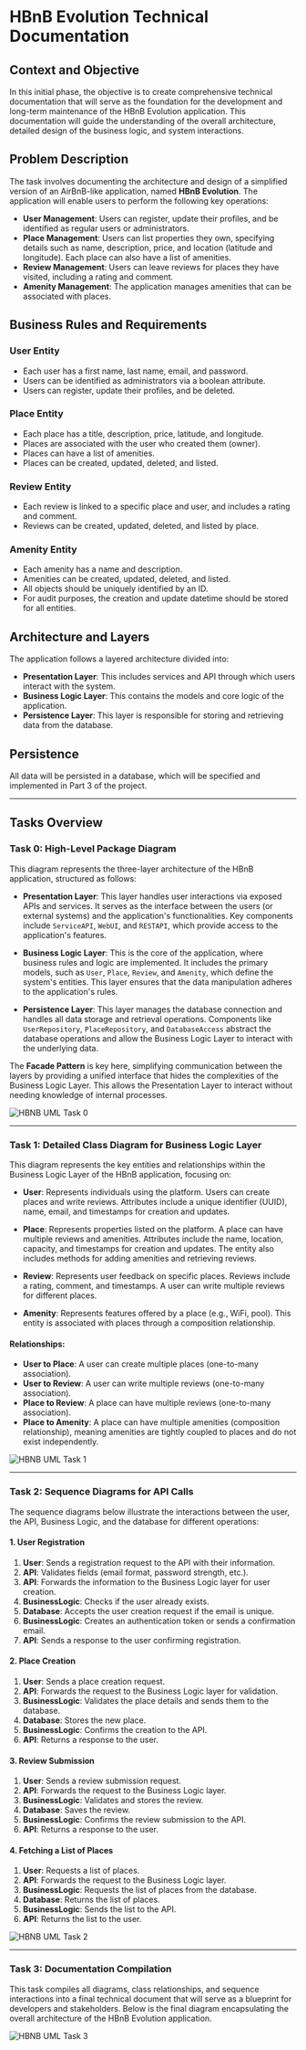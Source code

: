 # HBnB Evolution Technical Documentation

## Context and Objective

In this initial phase, the objective is to create comprehensive technical documentation that will serve as the foundation for the development and long-term maintenance of the HBnB Evolution application. This documentation will guide the understanding of the overall architecture, detailed design of the business logic, and system interactions.

## Problem Description

The task involves documenting the architecture and design of a simplified version of an AirBnB-like application, named **HBnB Evolution**. The application will enable users to perform the following key operations:

- **User Management**: Users can register, update their profiles, and be identified as regular users or administrators.
- **Place Management**: Users can list properties they own, specifying details such as name, description, price, and location (latitude and longitude). Each place can also have a list of amenities.
- **Review Management**: Users can leave reviews for places they have visited, including a rating and comment.
- **Amenity Management**: The application manages amenities that can be associated with places.

## Business Rules and Requirements

### User Entity
- Each user has a first name, last name, email, and password.
- Users can be identified as administrators via a boolean attribute.
- Users can register, update their profiles, and be deleted.

### Place Entity
- Each place has a title, description, price, latitude, and longitude.
- Places are associated with the user who created them (owner).
- Places can have a list of amenities.
- Places can be created, updated, deleted, and listed.

### Review Entity
- Each review is linked to a specific place and user, and includes a rating and comment.
- Reviews can be created, updated, deleted, and listed by place.

### Amenity Entity
- Each amenity has a name and description.
- Amenities can be created, updated, deleted, and listed.
- All objects should be uniquely identified by an ID.
- For audit purposes, the creation and update datetime should be stored for all entities.

## Architecture and Layers

The application follows a layered architecture divided into:
- **Presentation Layer**: This includes services and API through which users interact with the system.
- **Business Logic Layer**: This contains the models and core logic of the application.
- **Persistence Layer**: This layer is responsible for storing and retrieving data from the database.

## Persistence

All data will be persisted in a database, which will be specified and implemented in Part 3 of the project.

---

## Tasks Overview

### Task 0: High-Level Package Diagram

This diagram represents the three-layer architecture of the HBnB application, structured as follows:

- **Presentation Layer**: This layer handles user interactions via exposed APIs and services. It serves as the interface between the users (or external systems) and the application's functionalities. Key components include `ServiceAPI`, `WebUI`, and `RESTAPI`, which provide access to the application's features.

- **Business Logic Layer**: This is the core of the application, where business rules and logic are implemented. It includes the primary models, such as `User`, `Place`, `Review`, and `Amenity`, which define the system's entities. This layer ensures that the data manipulation adheres to the application's rules.

- **Persistence Layer**: This layer manages the database connection and handles all data storage and retrieval operations. Components like `UserRepository`, `PlaceRepository`, and `DatabaseAccess` abstract the database operations and allow the Business Logic Layer to interact with the underlying data.

The **Facade Pattern** is key here, simplifying communication between the layers by providing a unified interface that hides the complexities of the Business Logic Layer. This allows the Presentation Layer to interact without needing knowledge of internal processes.

![HBNB UML Task 0](UML/Task0.jpg)

---

### Task 1: Detailed Class Diagram for Business Logic Layer

This diagram represents the key entities and relationships within the Business Logic Layer of the HBnB application, focusing on:

- **User**: Represents individuals using the platform. Users can create places and write reviews. Attributes include a unique identifier (UUID), name, email, and timestamps for creation and updates.

- **Place**: Represents properties listed on the platform. A place can have multiple reviews and amenities. Attributes include the name, location, capacity, and timestamps for creation and updates. The entity also includes methods for adding amenities and retrieving reviews.

- **Review**: Represents user feedback on specific places. Reviews include a rating, comment, and timestamps. A user can write multiple reviews for different places.

- **Amenity**: Represents features offered by a place (e.g., WiFi, pool). This entity is associated with places through a composition relationship.

#### Relationships:
- **User to Place**: A user can create multiple places (one-to-many association).
- **User to Review**: A user can write multiple reviews (one-to-many association).
- **Place to Review**: A place can have multiple reviews (one-to-many association).
- **Place to Amenity**: A place can have multiple amenities (composition relationship), meaning amenities are tightly coupled to places and do not exist independently.

![HBNB UML Task 1](UML/Task1.png)

---

### Task 2: Sequence Diagrams for API Calls

The sequence diagrams below illustrate the interactions between the user, the API, Business Logic, and the database for different operations:

#### 1. User Registration
1. **User**: Sends a registration request to the API with their information.
2. **API**: Validates fields (email format, password strength, etc.).
3. **API**: Forwards the information to the Business Logic layer for user creation.
4. **BusinessLogic**: Checks if the user already exists.
5. **Database**: Accepts the user creation request if the email is unique.
6. **BusinessLogic**: Creates an authentication token or sends a confirmation email.
7. **API**: Sends a response to the user confirming registration.

#### 2. Place Creation
1. **User**: Sends a place creation request.
2. **API**: Forwards the request to the Business Logic layer for validation.
3. **BusinessLogic**: Validates the place details and sends them to the database.
4. **Database**: Stores the new place.
5. **BusinessLogic**: Confirms the creation to the API.
6. **API**: Returns a response to the user.

#### 3. Review Submission
1. **User**: Sends a review submission request.
2. **API**: Forwards the request to the Business Logic layer.
3. **BusinessLogic**: Validates and stores the review.
4. **Database**: Saves the review.
5. **BusinessLogic**: Confirms the review submission to the API.
6. **API**: Returns a response to the user.

#### 4. Fetching a List of Places
1. **User**: Requests a list of places.
2. **API**: Forwards the request to the Business Logic layer.
3. **BusinessLogic**: Requests the list of places from the database.
4. **Database**: Returns the list of places.
5. **BusinessLogic**: Sends the list to the API.
6. **API**: Returns the list to the user.

![HBNB UML Task 2 ](UML/Task2.png)

---

### Task 3: Documentation Compilation

This task compiles all diagrams, class relationships, and sequence interactions into a final technical document that will serve as a blueprint for developers and stakeholders. Below is the final diagram encapsulating the overall architecture of the HBnB Evolution application.

![HBNB UML Task 3 ](UML/Task3.png)
